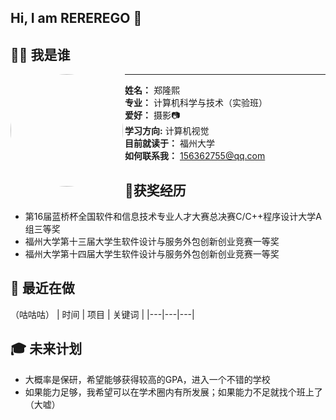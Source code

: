 ## Hi, I am REREREGO 👋

## 🧑‍💻 我是谁

<img align="left" src="https://github.com/REREREGO.png" width="180" style="border-radius:50%"/>

---
**姓名：** 郑隆熙  
**专业：** 计算机科学与技术（实验班）   
**爱好：** 摄影📷  
**学习方向:** 计算机视觉    
**目前就读于：** 福州大学    
**如何联系我：** 156362755@qq.com    


## 🏅获奖经历
- 第16届蓝桥杯全国软件和信息技术专业人才大赛总决赛C/C++程序设计大学A组三等奖
- 福州大学第十三届大学生软件设计与服务外包创新创业竞赛一等奖
- 福州大学第十四届大学生软件设计与服务外包创新创业竞赛一等奖
 
## 🚀 最近在做
（咕咕咕）
| 时间 | 项目 | 关键词 |
|---|---|---|

## 🎓 未来计划
- 大概率是保研，希望能够获得较高的GPA，进入一个不错的学校
- 如果能力足够，我希望可以在学术圈内有所发展；如果能力不足就找个班上了（大嘘）

<!--
**REREREGO/REREREGO** is a ✨ _special_ ✨ repository because its `README.md` (this file) appears on your GitHub profile.

Here are some ideas to get you started:

- 🔭 I’m currently working on ...
- 🌱 I’m currently learning ...
- 👯 I’m looking to collaborate on ...
- 🤔 I’m looking for help with ...
- 💬 Ask me about ...
- 📫 How to reach me: ...
- 😄 Pronouns: ...
- ⚡ Fun fact: ...
-->
